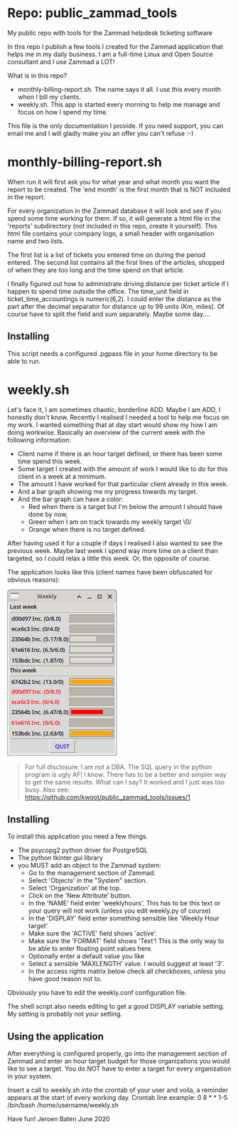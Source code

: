 # Repo: public_zammad_tools
My public repo with tools for the Zammad helpdesk ticketing software

In this repo I publish a few tools I created for the Zammad application that helps me in my daily business.
I am a full-time Linux and Open Source consultant and I use Zammad a LOT!

What is in this repo?

- monthly-billing-report.sh. The name says it all. I use this every month when I bill my clients.
- weekly.sh. This app is started every morning to help me manage and focus on how I spend my time.

This file is the only documentation I provide. If you need support, you can email me and I will gladly make you an offer you can't refuse :-)

# monthly-billing-report.sh

When run it will first ask you for what year and what month you want the report to be created.
The 'end month' is the first month that is NOT included in the report.

For every organization in the Zammad database it will look and see if you spend some time working for them.
If so, it will generate a html file in the 'reports' subdirectory (not included in this repo, create it yourself).
This html file contains your company logo, a small header with organisation name and two lists.

The first list is a list of tickets you entered time on during the period entered.
The second list contains all the first lines of the articles, shopped of when they are too long and the time spend on that article.

I finally figured out how to administrate driving distance per ticket article if I happen to spend time outside the office. The time_unit field in ticket_time_accountings is numeric(6,2). I could enter the distance as the part after the decimal separator for distance up to 99 units (Km, miles).
Of course have to split the field and sum separately. Maybe some day....

## Installing

This script needs a configured .pgpass file in your home directory to be able to run.

# weekly.sh

Let's face it, I am sometimes chaotic, borderline ADD. Maybe I am ADD, I honestly don't know.
Recently I realised I needed a tool to help me focus on my work.
I wanted something that at day start would show my how I am doing workwise.
Basically an overview of the current week with the following information:
- Client name if there is an hour target defined, or there has been some time spend this week.
- Some target I created with the amount of work I would like to do for this client in a week at a minimum.
- The amount I have worked for that particular client already in this week.
- And a bar graph showing me my progress towards my target.
- And the bar graph can have a color:
  - Red when there is a target but I'm below the amount I should have done by now, 
  - Green when I am on track towards my weekly target \0/
  - Orange when there is no target defined.

After having used it for a couple if days I realised I also wanted to see the previous week.
Maybe last week I spend way more time on a client than targeted, so I could relax a little this week. Or, the opposite of course.

The application looks like this (client names have been obfuscated for obvious reasons):

![Screenshot of program](./weekly.png "Screenshot of program")

> For full disclosure: I am not a DBA. The SQL query in the python program is ugly AF! I know.
> There has to be a better and simpler way to get the same results.
> What can I say? It worked and I just was too busy. 
> Also see: https://github.com/kwoot/public_zammad_tools/issues/1

## Installing

To install this application you need a few things.
- The psycopg2 python driver for PostgreSQL
- The python tkinter gui library
- you MUST add an object to the Zammad system:
  - Go to the management section of Zammad.
  - Select 'Objects' in the "System" section.
  - Select 'Organization' at the top.
  - Click on the 'New Attribute' button.
  - In the 'NAME' field enter 'weeklyhours'. This has to be this text or your query will not work (unless you edit weekly.py of course)
  - In the 'DISPLAY' field enter something sensible like 'Weekly Hour target'
  - Make sure the 'ACTIVE' field shows 'active'.
  - Make sure the 'FORMAT' field shows 'Text'! This is the only way to be able to enter floating point values here.
  - Optionally enter a default value you like
  - Select a sensible 'MAXLENGTH' value. I would suggest at least '3'.
  - In the access rights matrix below check all checkboxes, unless you have good reason not to.
  
Obviously you have to edit the weekly.conf configuration file.

The shell script also needs editing to get a good DISPLAY variable setting. My setting is probably not your setting.

## Using the application

After everything is configured properly, go into the management section of Zammad and enter an hour target budget for those 
organizations you would like to see a target. You do NOT have to enter a target for every organization in your system.

Insert a call to weekly.sh into the crontab of your user and voila, a reminder appears at the start of every working day.
Crontab line example: 0 8 * * 1-5 /bin/bash /home/username/weekly.sh


Have fun!
Jeroen Baten
June 2020
